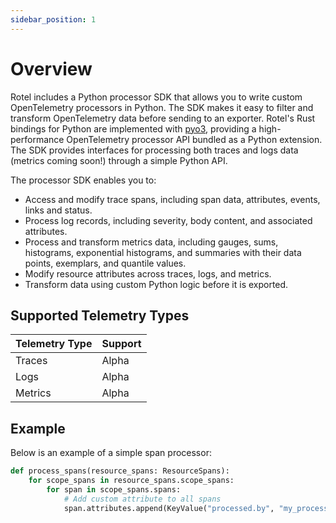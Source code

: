 ```yaml
---
sidebar_position: 1
---
```


# Overview

Rotel includes a Python processor SDK that allows you to write custom OpenTelemetry processors in Python. The SDK makes it easy to filter and transform OpenTelemetry data 
before sending to an exporter. Rotel's Rust bindings for Python are implemented with [pyo3](https://github.com/pyo3/pyo3), providing a high-performance OpenTelemetry processor API bundled as a Python extension. The SDK provides interfaces for processing both traces and logs data (metrics coming soon!) through a simple
Python API.

The processor SDK enables you to:

- Access and modify trace spans, including span data, attributes, events, links and status.
- Process log records, including severity, body content, and associated attributes.
- Process and transform metrics data, including gauges, sums, histograms, exponential histograms, and summaries with their data points, exemplars, and quantile values.
- Modify resource attributes across traces, logs, and metrics.
- Transform data using custom Python logic before it is exported.

## Supported Telemetry Types

| Telemetry Type | Support     |
|----------------|-------------|
| Traces         | Alpha       |
| Logs           | Alpha       |
| Metrics        | Alpha       |

## Example

Below is an example of a simple span processor:

```python
def process_spans(resource_spans: ResourceSpans):
    for scope_spans in resource_spans.scope_spans:
        for span in scope_spans.spans:
            # Add custom attribute to all spans
            span.attributes.append(KeyValue("processed.by", "my_processor"))
```
